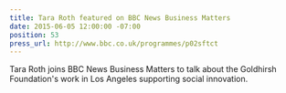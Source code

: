 ```yaml
---
title: Tara Roth featured on BBC News Business Matters
date: 2015-06-05 12:00:00 -07:00
position: 53
press_url: http://www.bbc.co.uk/programmes/p02sftct
---
```


Tara Roth joins BBC News Business Matters to talk about the Goldhirsh Foundation's work in Los Angeles supporting social innovation.

